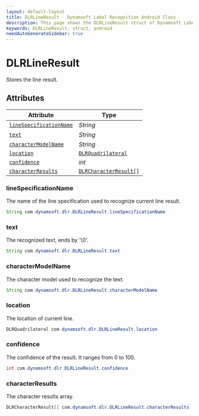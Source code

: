 ```yaml
---
layout: default-layout
title: DLRLineResult - Dynamsoft Label Recognition Android Class
description: This page shows the DLRLineResult struct of Dynamsoft Label Recognition for Android Language.
keywords: DLRLineResult, struct, android
needAutoGenerateSidebar: true
---
```



# DLRLineResult
Stores the line result.
  

## Attributes
  
| Attribute | Type |
|---------- | ---- |
| [`lineSpecificationName`](#linespecificationname) | *String* |
| [`text`](#text) | *String* |
| [`characterModelName`](#charactermodelname) | *String* |
| [`location`](#location) | [`DLRQuadrilateral`](dlr-quadrilateral.md) |
| [`confidence`](#confidence) | *int* |
| [`characterResults`](#characterresults) | [`DLRCharacterResult[]`](dlr-character-result.md) |


### lineSpecificationName
The name of the line specification used to recognize current line result.

```java
String com.dynamsoft.dlr.DLRLineResult.lineSpecificationName
```

### text
The recognized text, ends by '\0'.

```java
String com.dynamsoft.dlr.DLRLineResult.text
```

### characterModelName
The character model used to recognize the text.

```java
String com.dynamsoft.dlr.DLRLineResult.characterModelName
```

### location
The location of current line.

```java
DLRQuadrilateral com.dynamsoft.dlr.DLRLineResult.location
```


### confidence
The confidence of the result. It ranges from 0 to 100.

```java
int com.dynamsoft.dlr.DLRLineResult.confidence
```

### characterResults
The character results array.

```java
DLRCharacterResult[] com.dynamsoft.dlr.DLRLineResult.characterResults
```

